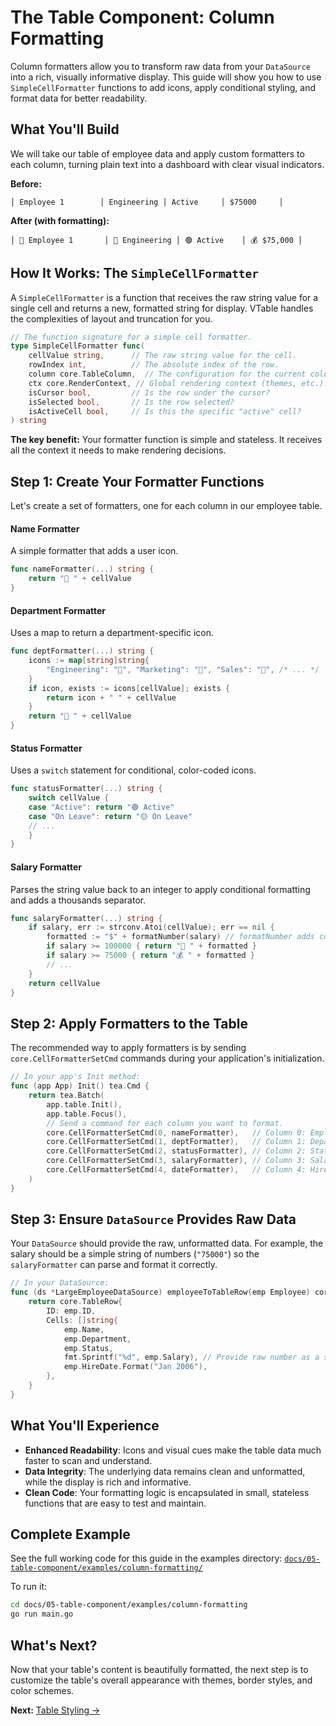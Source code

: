 # The Table Component: Column Formatting

Column formatters allow you to transform raw data from your `DataSource` into a rich, visually informative display. This guide will show you how to use `SimpleCellFormatter` functions to add icons, apply conditional styling, and format data for better readability.

## What You'll Build

We will take our table of employee data and apply custom formatters to each column, turning plain text into a dashboard with clear visual indicators.

**Before:**
```
│ Employee 1        │ Engineering │ Active     │ $75000     │
```

**After (with formatting):**
```
│ 👤 Employee 1       │ 🔧 Engineering │ 🟢 Active    │ 💰 $75,000 │
```

## How It Works: The `SimpleCellFormatter`

A `SimpleCellFormatter` is a function that receives the raw string value for a single cell and returns a new, formatted string for display. VTable handles the complexities of layout and truncation for you.

```go
// The function signature for a simple cell formatter.
type SimpleCellFormatter func(
	cellValue string,      // The raw string value for the cell.
	rowIndex int,          // The absolute index of the row.
	column core.TableColumn,  // The configuration for the current column.
	ctx core.RenderContext, // Global rendering context (themes, etc.).
	isCursor bool,         // Is the row under the cursor?
	isSelected bool,       // Is the row selected?
	isActiveCell bool,     // Is this the specific "active" cell?
) string
```
**The key benefit:** Your formatter function is simple and stateless. It receives all the context it needs to make rendering decisions.

## Step 1: Create Your Formatter Functions

Let's create a set of formatters, one for each column in our employee table.

#### Name Formatter
A simple formatter that adds a user icon.
```go
func nameFormatter(...) string {
    return "👤 " + cellValue
}
```

#### Department Formatter
Uses a map to return a department-specific icon.
```go
func deptFormatter(...) string {
    icons := map[string]string{
        "Engineering": "🔧", "Marketing": "📢", "Sales": "💼", /* ... */
    }
    if icon, exists := icons[cellValue]; exists {
        return icon + " " + cellValue
    }
    return "🏢 " + cellValue
}
```

#### Status Formatter
Uses a `switch` statement for conditional, color-coded icons.
```go
func statusFormatter(...) string {
    switch cellValue {
    case "Active": return "🟢 Active"
    case "On Leave": return "🟡 On Leave"
    // ...
    }
}
```

#### Salary Formatter
Parses the string value back to an integer to apply conditional formatting and adds a thousands separator.
```go
func salaryFormatter(...) string {
	if salary, err := strconv.Atoi(cellValue); err == nil {
		formatted := "$" + formatNumber(salary) // formatNumber adds commas
		if salary >= 100000 { return "💎 " + formatted }
		if salary >= 75000 { return "💰 " + formatted }
		// ...
	}
	return cellValue
}
```

## Step 2: Apply Formatters to the Table

The recommended way to apply formatters is by sending `core.CellFormatterSetCmd` commands during your application's initialization.

```go
// In your app's Init method:
func (app App) Init() tea.Cmd {
	return tea.Batch(
		app.table.Init(),
		app.table.Focus(),
		// Send a command for each column you want to format.
		core.CellFormatterSetCmd(0, nameFormatter),   // Column 0: Employee Name
		core.CellFormatterSetCmd(1, deptFormatter),   // Column 1: Department
		core.CellFormatterSetCmd(2, statusFormatter), // Column 2: Status
		core.CellFormatterSetCmd(3, salaryFormatter), // Column 3: Salary
		core.CellFormatterSetCmd(4, dateFormatter),   // Column 4: Hire Date
	)
}
```

## Step 3: Ensure `DataSource` Provides Raw Data

Your `DataSource` should provide the raw, unformatted data. For example, the salary should be a simple string of numbers (`"75000"`) so the `salaryFormatter` can parse and format it correctly.

```go
// In your DataSource:
func (ds *LargeEmployeeDataSource) employeeToTableRow(emp Employee) core.TableRow {
	return core.TableRow{
		ID: emp.ID,
		Cells: []string{
			emp.Name,
			emp.Department,
			emp.Status,
			fmt.Sprintf("%d", emp.Salary), // Provide raw number as a string
			emp.HireDate.Format("Jan 2006"),
		},
	}
}
```

## What You'll Experience

-   **Enhanced Readability**: Icons and visual cues make the table data much faster to scan and understand.
-   **Data Integrity**: The underlying data remains clean and unformatted, while the display is rich and informative.
-   **Clean Code**: Your formatting logic is encapsulated in small, stateless functions that are easy to test and maintain.

## Complete Example

See the full working code for this guide in the examples directory:
[`docs/05-table-component/examples/column-formatting/`](examples/column-formatting/)

To run it:
```bash
cd docs/05-table-component/examples/column-formatting
go run main.go
```

## What's Next?

Now that your table's content is beautifully formatted, the next step is to customize the table's overall appearance with themes, border styles, and color schemes.

**Next:** [Table Styling →](06-table-styling.md)
